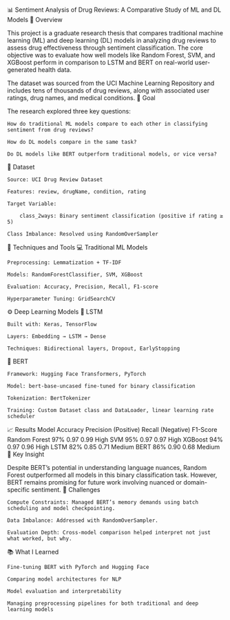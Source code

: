 📊 Sentiment Analysis of Drug Reviews: A Comparative Study of ML and DL Models
🧠 Overview

This project is a graduate research thesis that compares traditional machine learning (ML) and deep learning (DL) models in analyzing drug reviews to assess drug effectiveness through sentiment classification. The core objective was to evaluate how well models like Random Forest, SVM, and XGBoost perform in comparison to LSTM and BERT on real-world user-generated health data.

The dataset was sourced from the UCI Machine Learning Repository and includes tens of thousands of drug reviews, along with associated user ratings, drug names, and medical conditions.
🧪 Goal

The research explored three key questions:

    How do traditional ML models compare to each other in classifying sentiment from drug reviews?

    How do DL models compare in the same task?

    Do DL models like BERT outperform traditional models, or vice versa?

📁 Dataset

    Source: UCI Drug Review Dataset

    Features: review, drugName, condition, rating

    Target Variable:

        class_2ways: Binary sentiment classification (positive if rating ≥ 5)

    Class Imbalance: Resolved using RandomOverSampler

🔨 Techniques and Tools
💻 Traditional ML Models

    Preprocessing: Lemmatization + TF-IDF

    Models: RandomForestClassifier, SVM, XGBoost

    Evaluation: Accuracy, Precision, Recall, F1-score

    Hyperparameter Tuning: GridSearchCV

⚙️ Deep Learning Models
🔹 LSTM

    Built with: Keras, TensorFlow

    Layers: Embedding → LSTM → Dense

    Techniques: Bidirectional layers, Dropout, EarlyStopping

🔹 BERT

    Framework: Hugging Face Transformers, PyTorch

    Model: bert-base-uncased fine-tuned for binary classification

    Tokenization: BertTokenizer

    Training: Custom Dataset class and DataLoader, linear learning rate scheduler

📈 Results
Model	Accuracy	Precision (Positive)	Recall (Negative)	F1-Score
Random Forest	97%	0.97	0.99	High
SVM	95%	0.97	0.97	High
XGBoost	94%	0.97	0.96	High
LSTM	82%	0.85	0.71	Medium
BERT	86%	0.90	0.68	Medium
🧠 Key Insight

Despite BERT’s potential in understanding language nuances, Random Forest outperformed all models in this binary classification task. However, BERT remains promising for future work involving nuanced or domain-specific sentiment.
🚧 Challenges

    Compute Constraints: Managed BERT’s memory demands using batch scheduling and model checkpointing.

    Data Imbalance: Addressed with RandomOverSampler.

    Evaluation Depth: Cross-model comparison helped interpret not just what worked, but why.

📚 What I Learned

    Fine-tuning BERT with PyTorch and Hugging Face

    Comparing model architectures for NLP

    Model evaluation and interpretability

    Managing preprocessing pipelines for both traditional and deep learning models
